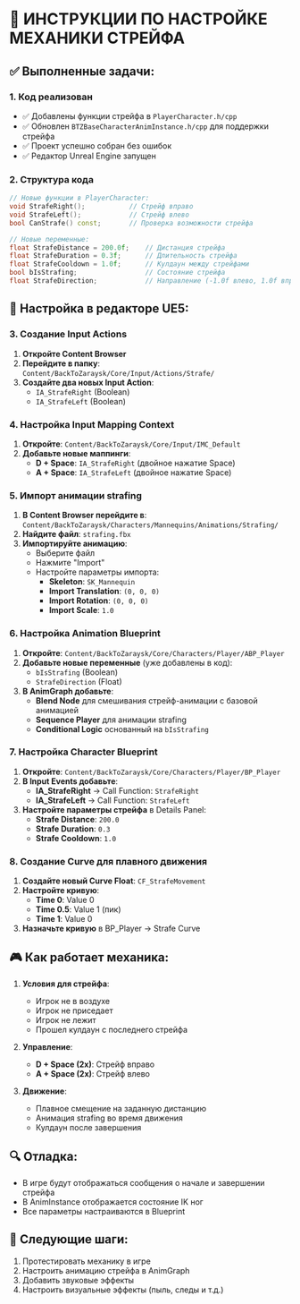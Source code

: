 # 🎯 ИНСТРУКЦИИ ПО НАСТРОЙКЕ МЕХАНИКИ СТРЕЙФА

## ✅ Выполненные задачи:

### 1. Код реализован
- ✅ Добавлены функции стрейфа в `PlayerCharacter.h/cpp`
- ✅ Обновлен `BTZBaseCharacterAnimInstance.h/cpp` для поддержки стрейфа
- ✅ Проект успешно собран без ошибок
- ✅ Редактор Unreal Engine запущен

### 2. Структура кода
```cpp
// Новые функции в PlayerCharacter:
void StrafeRight();           // Стрейф вправо
void StrafeLeft();            // Стрейф влево  
bool CanStrafe() const;       // Проверка возможности стрейфа

// Новые переменные:
float StrafeDistance = 200.0f;    // Дистанция стрейфа
float StrafeDuration = 0.3f;      // Длительность стрейфа
float StrafeCooldown = 1.0f;      // Кулдаун между стрейфами
bool bIsStrafing;                 // Состояние стрейфа
float StrafeDirection;            // Направление (-1.0f влево, 1.0f вправо)
```

## 🔧 Настройка в редакторе UE5:

### 3. Создание Input Actions

1. **Откройте Content Browser**
2. **Перейдите в папку**: `Content/BackToZaraysk/Core/Input/Actions/Strafe/`
3. **Создайте два новых Input Action**:
   - `IA_StrafeRight` (Boolean)
   - `IA_StrafeLeft` (Boolean)

### 4. Настройка Input Mapping Context

1. **Откройте**: `Content/BackToZaraysk/Core/Input/IMC_Default`
2. **Добавьте новые маппинги**:
   - **D + Space**: `IA_StrafeRight` (двойное нажатие Space)
   - **A + Space**: `IA_StrafeLeft` (двойное нажатие Space)

### 5. Импорт анимации strafing

1. **В Content Browser перейдите в**: `Content/BackToZaraysk/Characters/Mannequins/Animations/Strafing/`
2. **Найдите файл**: `strafing.fbx`
3. **Импортируйте анимацию**:
   - Выберите файл
   - Нажмите "Import"
   - Настройте параметры импорта:
     - **Skeleton**: `SK_Mannequin`
     - **Import Translation**: `(0, 0, 0)`
     - **Import Rotation**: `(0, 0, 0)`
     - **Import Scale**: `1.0`

### 6. Настройка Animation Blueprint

1. **Откройте**: `Content/BackToZaraysk/Core/Characters/Player/ABP_Player`
2. **Добавьте новые переменные** (уже добавлены в код):
   - `bIsStrafing` (Boolean)
   - `StrafeDirection` (Float)
3. **В AnimGraph добавьте**:
   - **Blend Node** для смешивания стрейф-анимации с базовой анимацией
   - **Sequence Player** для анимации strafing
   - **Conditional Logic** основанный на `bIsStrafing`

### 7. Настройка Character Blueprint

1. **Откройте**: `Content/BackToZaraysk/Core/Characters/Player/BP_Player`
2. **В Input Events добавьте**:
   - **IA_StrafeRight** → Call Function: `StrafeRight`
   - **IA_StrafeLeft** → Call Function: `StrafeLeft`
3. **Настройте параметры стрейфа** в Details Panel:
   - **Strafe Distance**: `200.0`
   - **Strafe Duration**: `0.3`
   - **Strafe Cooldown**: `1.0`

### 8. Создание Curve для плавного движения

1. **Создайте новый Curve Float**: `CF_StrafeMovement`
2. **Настройте кривую**:
   - **Time 0**: Value 0
   - **Time 0.5**: Value 1 (пик)
   - **Time 1**: Value 0
3. **Назначьте кривую** в BP_Player → Strafe Curve

## 🎮 Как работает механика:

1. **Условия для стрейфа**:
   - Игрок не в воздухе
   - Игрок не приседает
   - Игрок не лежит
   - Прошел кулдаун с последнего стрейфа

2. **Управление**:
   - **D + Space (2x)**: Стрейф вправо
   - **A + Space (2x)**: Стрейф влево

3. **Движение**:
   - Плавное смещение на заданную дистанцию
   - Анимация strafing во время движения
   - Кулдаун после завершения

## 🔍 Отладка:

- В игре будут отображаться сообщения о начале и завершении стрейфа
- В AnimInstance отображается состояние IK ног
- Все параметры настраиваются в Blueprint

## 📝 Следующие шаги:

1. Протестировать механику в игре
2. Настроить анимацию стрейфа в AnimGraph
3. Добавить звуковые эффекты
4. Настроить визуальные эффекты (пыль, следы и т.д.)


